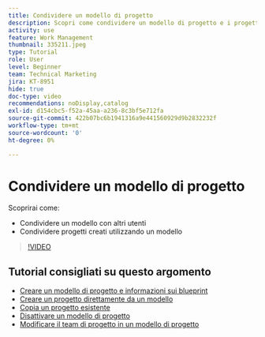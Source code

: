 ```yaml
---
title: Condividere un modello di progetto
description: Scopri come condividere un modello di progetto e i progetti creati da un modello.
activity: use
feature: Work Management
thumbnail: 335211.jpeg
type: Tutorial
role: User
level: Beginner
team: Technical Marketing
jira: KT-8951
hide: true
doc-type: video
recommendations: noDisplay,catalog
exl-id: d154cbc5-f52a-45aa-a236-8c3bf5e712fa
source-git-commit: 422b07bc6b1941316a9e441560929d9b2832232f
workflow-type: tm+mt
source-wordcount: '0'
ht-degree: 0%

---
```


# Condividere un modello di progetto

Scoprirai come:

* Condividere un modello con altri utenti
* Condividere progetti creati utilizzando un modello

>[!VIDEO](https://video.tv.adobe.com/v/335211/?quality=12&learn=on)

## Tutorial consigliati su questo argomento

* [Creare un modello di progetto e informazioni sui blueprint](/help/manage-work/create-and-manage-project-templates/create-a-project-template.md)
* [Creare un progetto direttamente da un modello](/help/manage-work/create-and-manage-project-templates/create-a-project-directly-from-a-template.md)
* [Copia un progetto esistente](/help/manage-work/manage-projects/copy-an-existing-project.md)
* [Disattivare un modello di progetto](/help/manage-work/create-and-manage-project-templates/deactivate-a-project-template.md)
* [Modificare il team di progetto in un modello di progetto](/help/manage-work/create-and-manage-project-templates/edit-the-project-team-in-a-project-template.md)

